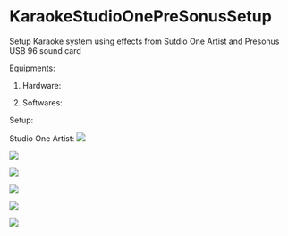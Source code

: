 # KaraokeStudioOnePreSonusSetup

Setup Karaoke system using effects from Sutdio One Artist and Presonus USB 96 sound card

Equipments:

1. Hardware:

2. Softwares:


Setup:

Studio One Artist:
![](https://thexma.asuscomm.com/git/public/KaraokeStudioOnePreSonusSetup/raw/master/images/Studio_One_0.png)

![](https://thexma.asuscomm.com/git/public/KaraokeStudioOnePreSonusSetup/raw/master/images/Studio_One_01.png)

![](https://thexma.asuscomm.com/git/public/KaraokeStudioOnePreSonusSetup/raw/master/images/Studio_One_1.png)

![](https://thexma.asuscomm.com/git/public/KaraokeStudioOnePreSonusSetup/raw/master/images/Studio_One_2.png)

![](https://thexma.asuscomm.com/git/public/KaraokeStudioOnePreSonusSetup/raw/master/images/Studio_One_3.png)

![](https://thexma.asuscomm.com/git/public/KaraokeStudioOnePreSonusSetup/raw/master/images/Studio_One_4.png)
